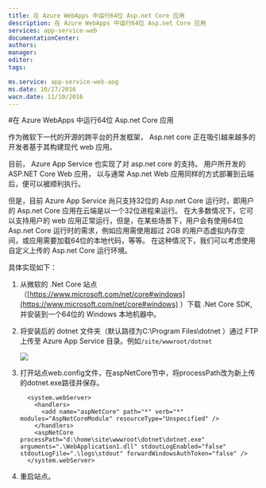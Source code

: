 ```yaml
---
title: 在 Azure WebApps 中运行64位 Asp.net Core 应用
description: 在 Azure WebApps 中运行64位 Asp.net Core 应用
services: app-service-web
documentationCenter: 
authors: 
manager: 
editor: 
tags: 

ms.service: app-service-web-aog
ms.date: 10/27/2016
wacn.date: 11/10/2016
---
```


#在 Azure WebApps 中运行64位 Asp.net Core 应用

作为微软下一代的开源的跨平台的开发框架， Asp.net core 正在吸引越来越多的开发者基于其构建现代 web 应用。 

目前， Azure App Service 也实现了对 asp.net core 的支持。 用户所开发的 ASP.NET Core Web 应用， 以与通常 Asp.net Web 应用同样的方式部署到云端后，便可以被顺利执行。

但是，目前 Azure App Service 尚只支持32位的 Asp.net Core 运行时，即用户的 Asp.net Core 应用在云端是以一个32位进程来运行。 在大多数情况下，它可以支持用户的 web 应用正常运行，但是，在某些场景下，用户会有使用64位 Asp.net Core 运行时的需求，例如应用需使用超过 2GB 的用户态虚拟内存空间，或应用需要加载64位的本地代码，等等。 在这种情况下，我们可以考虑使用自定义上传的 Asp.net Core 运行环境。 

具体实现如下：

1.	从微软的 .Net Core 站点（[https://www.microsoft.com/net/core#windows](https://www.microsoft.com/net/core#windows) ）下载 .Net Core SDK, 并安装到一个64位的 Windows 本地机器中。
2.	将安装后的 dotnet 文件夹（默认路径为C:\Program Files\dotnet ）通过 FTP 上传至 Azure App Service 目录。例如`/site/wwwroot/dotnet`

    ![](./media/aog-web-app-.net-core-64bit/ftp.png)
 
3.	打开站点web.config文件，在aspNetCore节中，将processPath改为新上传的dotnet.exe路径并保存。

          <system.webServer>
            <handlers>
              <add name="aspNetCore" path="*" verb="*" modules="AspNetCoreModule" resourceType="Unspecified" />
            </handlers>
            <aspNetCore processPath="d:\home\site\wwwroot\dotnet\dotnet.exe" arguments=".\WebApplication1.dll" stdoutLogEnabled="false" stdoutLogFile=".\logs\stdout" forwardWindowsAuthToken="false" />
          </system.webServer>
4.	重启站点。 

